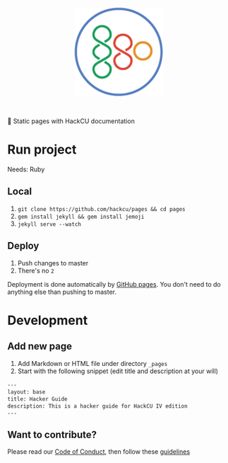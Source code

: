 
<br>
<p align="center">
  <img alt="HackCU VI" src="https://raw.githubusercontent.com/HackCU/HackCU/master/assets/images/hackcu2020logo.png" width="200"/>
</p>
<br>

📄 Static pages with HackCU documentation

# Run project

Needs: Ruby

## Local 

1. `git clone https://github.com/hackcu/pages && cd pages`
2. `gem install jekyll && gem install jemoji`
3. `jekyll serve --watch`

## Deploy

1. Push changes to master
2. There's no `2`

Deployment is done automatically by [GitHub pages](https://pages.github.com/). You don't need to do anything else than pushing to master.

# Development

## Add new page

1. Add Markdown or HTML file under directory `_pages`
2. Start with the following snippet (edit title and description at your will)

```liquid
---
layout: base
title: Hacker Guide
description: This is a hacker guide for HackCU IV edition
---
```

## Want to contribute?

Please read our [Code of Conduct](.github/CODE_OF_CONDUCT.md), then follow these [guidelines](.github/CONTRIBUTING.md)
